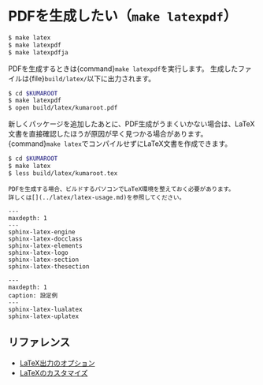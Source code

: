 # PDFを生成したい（``make latexpdf``）

```bash
$ make latex
$ make latexpdf
$ make latexpdfja
```

PDFを生成するときは{command}`make latexpdf`を実行します。
生成したファイルは{file}`build/latex/`以下に出力されます。

```bash
$ cd $KUMAROOT
$ make latexpdf
$ open build/latex/kumaroot.pdf
```

新しくパッケージを追加したあとに、PDF生成がうまくいかない場合は、LaTeX文書を直接確認したほうが原因が早く見つかる場合があります。
{command}`make latex`でコンパイルせずにLaTeX文書を作成できます。

```bash
$ cd $KUMAROOT
$ make latex
$ less build/latex/kumaroot.tex
```



```{note}
PDFを生成する場合、ビルドするパソコンでLaTeX環境を整えておく必要があります。
詳しくは[](../latex/latex-usage.md)を参照してください。
```

```{toctree}
---
maxdepth: 1
---
sphinx-latex-engine
sphinx-latex-docclass
sphinx-latex-elements
sphinx-latex-logo
sphinx-latex-section
sphinx-latex-thesection
```

```{toctree}
---
maxdepth: 1
caption: 設定例
---
sphinx-latex-lualatex
sphinx-latex-uplatex
```

## リファレンス

- [LaTeX出力のオプション](https://www.sphinx-doc.org/ja/master/usage/configuration.html#options-for-latex-output)
- [LaTeXのカスタマイズ](https://www.sphinx-doc.org/ja/master/latex.html)
